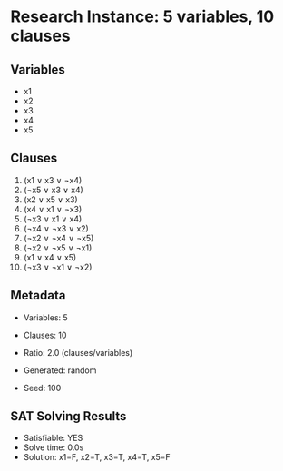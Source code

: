 # Research Instance: 5 variables, 10 clauses

## Variables
- x1
- x2
- x3
- x4
- x5

## Clauses
1. (x1 ∨ x3 ∨ ¬x4)
2. (¬x5 ∨ x3 ∨ x4)
3. (x2 ∨ x5 ∨ x3)
4. (x4 ∨ x1 ∨ ¬x3)
5. (¬x3 ∨ x1 ∨ x4)
6. (¬x4 ∨ ¬x3 ∨ x2)
7. (¬x2 ∨ ¬x4 ∨ ¬x5)
8. (¬x2 ∨ ¬x5 ∨ ¬x1)
9. (x1 ∨ x4 ∨ x5)
10. (¬x3 ∨ ¬x1 ∨ ¬x2)

## Metadata
- Variables: 5
- Clauses: 10
- Ratio: 2.0 (clauses/variables)
- Generated: random

- Seed: 100

## SAT Solving Results
- Satisfiable: YES
- Solve time: 0.0s
- Solution: x1=F, x2=T, x3=T, x4=T, x5=F
